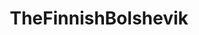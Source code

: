 ---
title: TheFinnishBolshevik
type: channel
channel: thefinnishbolshevik
tags: []
url: /thefinnishbolshevik/
videos:
- TODO
- P2Y8eVSH-ew
- n5B1R-id8Vw
- cXJ4wCrL_jU
- IcnvMIQDV5I
- 0RuO-BeZMCA
- y_PyMlyq7MQ
- bcLvDZKp17I
- xwIcVef7ngU
- dTPJItO_YEM
- 4xWeMBXV23g
- -QdDpkSHVIA
- ONFtZukHUPM
- oyhsYvuh3_s
- 7L2BAEiwnjw
- 4F5VdO95XPQ
- VJ0fJ-HXZgs
- lMXN5PmcVCM
- pw_cfBdpT-w
- u6JUpTaZ-I8
- v-4UQVTBgi8
- HMOdDQQVZ6U
- J0eSWi958YY
- qKPtYWxOM7c
- XvcafXtNdr8
- 1JyScf_JSxs
- K0SSqb7uHKg
- OJvbeNdh0GQ
- y-49TZO9F1Q
- UMrYyPJI1BA
- NJAlbiBgk20
- ijAdEx7FJbE
- n2-MLMZmSTk
- KCPn7lN5gIE
- K6GcsXl54ZI
- bjBmtkW3Tl8
- g3UVFd9X1eM
- k7XXIEGU86Q
- AX--w8rifP4
- xygUXauKEY0
- _VMR5cJkBtE
- Yb5A1TYS-AA
- vkXyXNpdKdA
- uAAujk8hNdc
- jrj5X14GeqA
- VioZint4Xl8
- pdMekqmsdjc
- 2ZsdNigWYO4
- nMJknCBi3Zg
- yUAS2ZNX0nA
- MVnLpxPWtlE
- DgQd5GRX-lk
- lP6JA-M7eL0
- 99EYJVIULOE
- kGcKOGpiNFk
- LLx7XdzdTTI
- sXutg47BwEU
- 1zWCcXdTygI
- KVUa5Svrt5M
- G9PyFR3Dr8I
- JgqywWjlYB8
- -p2rZN8vTP8
- lro-8GOpmSk
- CPg5_Z5hWwo
- swYUaIzXOXk
- Q8B1yj3EemA
- olkEXDB99ug
- g0xbYthDEX0
- G0u27itCDWY
- mBvG1AF78mQ
- 4phPMX9Tw40
- pbwvB-r4IbE
- EOFnESpkGsI
- rYeIleea3FA
- 9PoYzPfguJc
- cHXDyxGyidk
- sXYUtRu_xB8
- F_6ZDXkbaxE
- NrrDMyAz1SU
- NHl5nU5WYn8
- TBY_aDd5knE
- gS692MzFA7k
- XCfGTWQiIJQ
- aqMqYXYGWqk
- W-OnFpWSv_g
- Kh3FSwqur-k
- u4C7PwE4R7I
- _DCQfUkZWmg
- dYyjUV3veQQ
- Q50uidrIW4w
- odYUSTtHfGc
- 79ZmlsSX8eM
- NnQlVkRG-x4
- SK6Gr4kfZGk
- i5fK0Cd3iT0
- jbsoNMo3f2E
- h7oT-SIjXoI
- s7JIvmsrROs
- LXbY9th-JWE
- pM8bzm7-kIQ
- 6iScAHDROJg
- QTeMD2zMc3E
- kuiiydnEYpU
- IWHezZqSM5o
- pYuSg4nK_XA
- p9OyYMsvvw4
- n1jTXZwq_mg
- tWi9FvzGKiQ
- UA3NxzerPPw
- CcBtK1s-Vu4
- 7aT-k93gdik
- e4YDkWzQZAw
- wa9y141kZfo
- ypk33QWWX1c
- 60s8OnpAJcA
- YZ85_CkQ5WE
- T7CDEA5Tzj4
- xh3bDnU92lM
- Ms1q-SVNqgY
- 2XzjoAz26-M
- hbDuogV1Ono
- B0mr4eu1Czk
- wADGwkv304E
- 3ufTFRGPrCM
- ZiSM8SkE4mo
- US7a9EZGfGI
- _DGsBpz7FjA
- I0knCTdRBwA
- 4qgQr7gOJpw
- oyh_47MrP2M
- bqT-CiPnnxM
- zm-B7YOcD_A
- QKAfkdsR4FQ
- qfxluzyU568
- dLzrsvWvRd0
- sn2IrI-rfiE
- u5LX-9qumGE
- 76ZSzjv8ZpM
- 1mivqglTQ_8
- eV36esFv-1k
- k8JLnHz5ENY
- M4i2JetNcDc
- thDarmitIxs
- 7yUtU-xKPms
- M3-eFOOE-ss
- BexkpaK_j5Q
- HLTLxmhHRPs
- S5o-_qYjB9g
- lXorU8E6V2o
- -iEBHUM5jMo
- ZhUC5ppXiAM
- l2fZ1r0Wm_Q
- ekdef-uQpcM
- 6JxBJAtn7AU
- bstNmYvxdXg
- Snu-hP4ju5U
- LVCD7F2V7rM
- 0ig3D3lFehY
- hX2r-m4qLZA
- dQkgP6z8XW4
- SY1pQ6MdVr4
- UL-1nPlbt5E
- BFM2QNt0Sj0
- sS8ggQckvEY
- icavzxllFhA
- NHYDzsaRmt8
- O6bdyTngJXk
- seyWgjuxdtM
- YV_8WhzdYnE
- XPAg3txb7FI
- nmfvJEgTWy4
- S2BlByzgNXU
- 9_DQ3IhNH9o
- WrCtdr8vSCQ
- lR9CGg0f7s8
- xH8-Mw5peww
- WOKrSov6-TU
- ATzXRy82Lx0
- jf0yJOvU5J4
- fEp5g-EdPJM
- A3fdp00DgfI
- nXsvEHovKnA
- w0wqqbFJFPE
- TyHiVihI0t8
- KfA1hGDntmo
- 2Jqj_8Me2mk
- xvmTFFg1Ry0
- MxSE3R6nxdY
- KKA5V-BWmm0
- yQkTcmfy2QM
- lToem4V_wUs
- Wjx0P3WzPUs
- dVcYamAOOq0
- 8G6In1KbdaE
- Rv4XhoJtUAU
- LONa_COjVoU
- 72FUPtDV4_U
- DHByNFDorYo
- OqYcpeQwtL4
- 2bcmGnygysU
- acUdkCtidZI
- gMq9GePJut4
- SD9MllQ0Gpw
- lwJIOvMW0o0
- I3gl-jXQYKc
- s5axVunzQSA
menu:
  main:
    parent: Channels
---